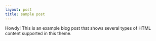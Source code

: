 ```yaml
---
layout: post
title: sample post
---
```



<div class="message">
  Howdy! This is an example blog post that shows several types of HTML content supported in this theme.
</div>


